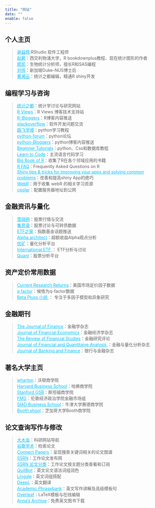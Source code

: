 ```yaml
---
title: "网站"
date: ""
enable: false
---
```


## 个人主页

> <a href="https://yihui.org/" style="color:#00BFFF;">谢益辉</a>:RStudio 软件工程师 <br> 
  <a href="https://pzhao.org/" style="color:#00BFFF;">赵鹏</a>：西交利物浦大学，R bookdownplus教程、现在统计图形的作者<br> 
  <a href="https://bioinfo-scrounger.com/" style="color:#00BFFF;">顾凯</a>：生物统计分析师，擅长R和SAS编程<br> 
  <a href="https://weiliu.netlify.app/" style="color:#00BFFF;">刘伟</a>：新加坡Duke-NUS博士后<br> 
  <a href="https://xiangyun.rbind.io/" style="color:#00BFFF;">黄湘云</a>：统计之都编辑，精通R shiny开发

## 编程学习与咨询

> <a href="https://cosx.org//" style="color:#00BFFF;">统计之都</a>：统计学讨论与研究网站<br> 
  <a href="https://rviews.rstudio.com/" style="color:#00BFFF;">R Views</a>：R Views 博客技术支持站<br>
  <a href="https://www.r-bloggers.com/" style="color:#00BFFF;">R-Bloggers</a>：R博客内容推送<br> 
  <a href="https://stackoverflow.com/" style="color:#00BFFF;">stackoverflow</a>：软件开发问题交流<br> 
  <a href="http://www.byhy.net/" style="color:#00BFFF;">路飞学城</a>：python学习教程<br>
  <a href="https://python-forum.io/" style="color:#00BFFF;">python-forum</a>：python论坛<br>
  <a href="https://python-bloggers.com/" style="color:#00BFFF;">python-Bloggers</a>：python博客内容推送<br>
  <a href="https://www.begtut.com/python/python-tutorial.html" style="color:#00BFFF;">Beginner Tutorials</a>：python、Css和数据库教程<br>
  <a href="https://www.w3schools.com" style="color:#00BFFF;">Learn to Code</a>：主流语言代码学习<br>
  <a href="https://www.bigbookofr.com/" style="color:#00BFFF;">Big Book of R</a>：收集了R在各个邻域应用的书籍<br>
  <a href="https://cran.r-project.org/doc/FAQ/R-FAQ.html" style="color:#00BFFF;">R FAQ</a>：Frequently Asked Questions on R<br>
  <a href="https://deanattali.com/blog/advanced-shiny-tips/" style="color:#00BFFF;">Shiny tips & tricks for improving your apps and solving common problems</a>：改善和提高shiny App的绝巧<br>
  <a href="https://github.com/nanxstats/awesome-webr" style="color:#00BFFF;">WebR</a>：用于收集 webR 的相关学习资源<br>
  <a href="https://dashboard.cpolar.com//" style="color:#00BFFF;">cpolar</a>：配置服务器地址到公网



## 金融资讯与量化

> <a href="https://xueqiu.com/" style="color:#00BFFF;">雪球网</a>：股票行情与交流<br>
  <a href="https://www.jisilu.cn/" style="color:#00BFFF;">集思录</a>：股票讨论与可转债数据<br>
  <a href="http://www.etf.group/" style="color:#00BFFF;">ETF之家</a>：指数基金话题推送<br>
  <a href="https://alphaarchitect.com/category/architect-academic-insights/factor-investing/momentum-investing/" style="color:#00BFFF;">Alpha architect</a>：超额收益Alpha观点分析<br>
  <a href="https://www.joinquant.com/" style="color:#00BFFF;">优矿</a>：量化分析平台<br>
  <a href="https://www.etf.com/" style="color:#00BFFF;">International ETF </a>： ETF分析与讨论<br>
  <a href="https://xyj90.shinyapps.io/quant//" style="color:#00BFFF;">Quant</a>：股票分析平台
  
## 资产定价常用数据
>  <a href="https://mba.tuck.dartmouth.edu/pages/faculty/ken.french/data_library.html" style="color:#00BFFF;">Current Research Returns</a>：美国市场定价因子数据<br>
  <a href="http://global-q.org/factors.html" style="color:#00BFFF;">q factor</a>：候恪为q-factor数据<br>
  <a href="https://www.factorwar.com/" style="color:#00BFFF;">Beta Pluss 小组 </a>： 专注于多因子模型和异象研究<br>


## 金融期刊

> <a href="https://onlinelibrary.wiley.com/journal/15406261" style="color:#00BFFF;">The Journal of Finance</a>：金融学杂志<br>
  <a href="https://www.sciencedirect.com/journal/journal-of-financial-economics" style="color:#00BFFF;">Journal of Financial Economics</a>：金融经济学杂志<br>
  <a href="https://academic.oup.com/rfs/issue" style="color:#00BFFF;">The Review of Financial Studies</a>：金融研究评论<br>
  <a href="https://www.cambridge.org/core/journals/journal-of-financial-and-quantitative-analysis/latest-issue" style="color:#00BFFF;">Journal of Financial and Quantitaive Analysis </a>：金融与量化分析杂志<br>
  <a href="https://www.sciencedirect.com/journal/journal-of-banking-and-finance" style="color:#00BFFF;">Journal of Banking and Finance</a>：银行与金融杂志
  
## 著名大学主页
> <a href="https://www.wharton.upenn.edu/faculty-research-publications/" style="color:#00BFFF;">wharton</a>：沃顿商学院<br>
  <a href="https://www.hbs.edu/faculty/Pages/browse.aspx?q=Finance" style="color:#00BFFF;">Harvard Business School</a>：哈佛商学院<br>
  <a href="https://www.gsb.stanford.edu/faculty-research/faculty" style="color:#00BFFF;">Stanford GSB</a>：斯坦福商学院<br>
  <a href="https://www.fmg.ac.uk/people-fmg" style="color:#00BFFF;">FMG</a>：伦敦经济政治学院金融市场组<br>
  <a href="https://www.sbs.ox.ac.uk/research/research-areas/finance" style="color:#00BFFF;">SIAD Business School</a>：牛津大学赛德商学院<br>
  <a href="https://www.chicagobooth.edu/faculty/academic-areas/finance#sort=%40foldingchild%20ascending" style="color:#00BFFF;">Booth shool</a>：芝加哥大学Booth商学院<br>
  
  


## 论文查询写作与修改

> <a href="http://www.4243.net/" style="color:#00BFFF;">大木虫</a>：科研网站导航<br>
  <a href="https://ac.scmor.com/" style="color:#00BFFF;">谷歌学术</a>：检索论文<br>
  <a href="https://www.connectedpapers.com/" style="color:#00BFFF;">Connect Papers</a>：呈现搜索关键词相关的论文图谱<br>
  <a href="https://www.ssrn.com/index.cfm/en/" style="color:#00BFFF;">SSRN</a>：工作论文发布网<br>   <a href="https://yjx.netlify.app/2022/05/03/ssrn/" style="color:#00BFFF;">SSRN 论文分类</a>：工作论文按主题分类查看和订阅<br>
  <a href="https://quillbot.com/" style="color:#00BFFF;">QuillBot</a>：英文论文语法词组润色<br>
  <a href="https://www.linggle.com/" style="color:#00BFFF;">Linggle</a>：英文词组搭配<br>
  <a href="https://www.deepl.com/translator" style="color:#00BFFF;">DeepL</a>：英文翻译<br>
  <a href="https://www.phrasebank.manchester.ac.uk/" style="color:#00BFFF;">Academic Phrasebank</a>：英文写作讲解及高级模板句<br>
  <a href="https://www.overleaf.com/" style="color:#00BFFF;">Overleaf</a>：LaTeX模板与在线编辑<br>
  <a href="https://annas-archive.org/search" style="color:#00BFFF;">Anna’s Archive</a>：免费英文图书下载
